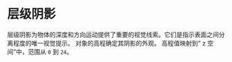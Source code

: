 # 层级阴影

层级阴影为物体的深度和方向运动提供了重要的视觉线索。它们是指示表面之间分离程度的唯一视觉提示。 对象的高程确定其阴影的外观。 高程值映射到“ z 空间”中，范围从 `0` 到 `24`。
